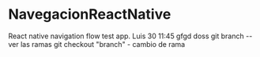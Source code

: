 # NavegacionReactNative
React native navigation flow test app.
Luis 30 11:45
gfgd
doss
git branch --ver las ramas
git checkout "branch" - cambio de rama
